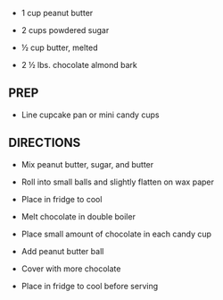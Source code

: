 - 1 cup peanut butter

- 2 cups powdered sugar

- ½ cup butter, melted

- 2 ½ lbs. chocolate almond bark

## PREP

- Line cupcake pan or mini candy cups

## DIRECTIONS

- Mix peanut butter, sugar, and butter

- Roll into small balls and slightly flatten on wax paper

- Place in fridge to cool

- Melt chocolate in double boiler

- Place small amount of chocolate in each candy cup

- Add peanut butter ball

- Cover with more chocolate

- Place in fridge to cool before serving
